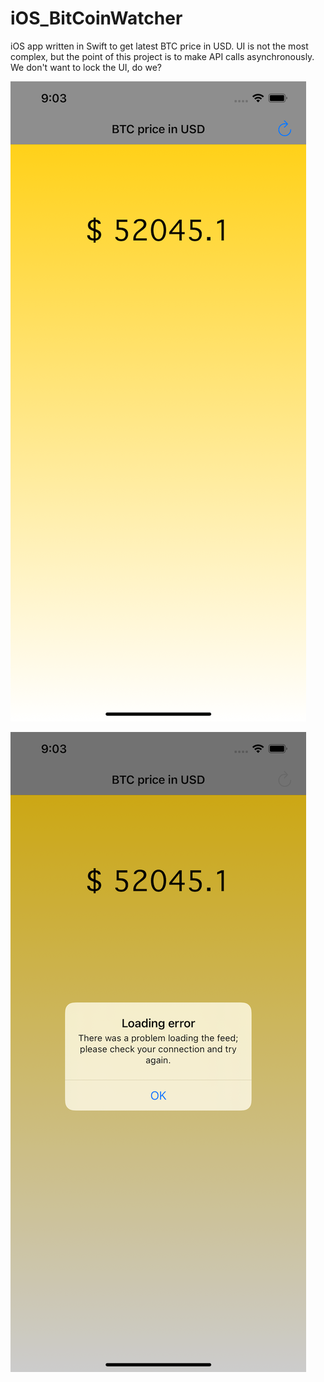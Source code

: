 # iOS_BitCoinWatcher
iOS app written in Swift to get latest BTC price in USD. UI is not the most complex, but the point of this project is to make API calls asynchronously. We don't want to lock the UI, do we?


![alt text](https://github.com/sebastianoberg/iOS_BitCoinWatcher/blob/main/Screenshots/BitCoinPrice.png?raw=true)

![alt text](https://github.com/sebastianoberg/iOS_BitCoinWatcher/blob/main/Screenshots/No%20internet%20connection.png?raw=true)
